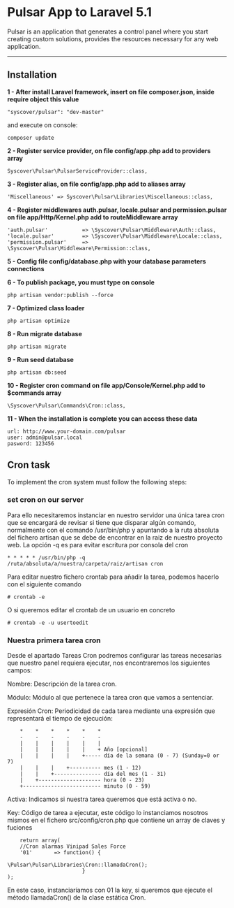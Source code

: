 # Pulsar App to Laravel 5.1

Pulsar is an application that generates a control panel where you start creating custom solutions, provides the resources necessary for any web application.

---

## Installation

**1 - After install Laravel framework, insert on file composer.json, inside require object this value**
```
"syscover/pulsar": "dev-master"

```
and execute on console:
```
composer update
```

**2 - Register service provider, on file config/app.php add to providers array**

```
Syscover\Pulsar\PulsarServiceProvider::class,

```

**3 - Register alias, on file config/app.php add to aliases array**

```
'Miscellaneous'	=> Syscover\Pulsar\Libraries\Miscellaneous::class,

```

**4 - Register middlewares auth.pulsar, locale.pulsar and permission.pulsar on file app/Http/Kernel.php add to routeMiddleware array**

```
'auth.pulsar' 			=> \Syscover\Pulsar\Middleware\Auth::class,
'locale.pulsar'         => \Syscover\Pulsar\Middleware\Locale::class,
'permission.pulsar' 	=> \Syscover\Pulsar\Middleware\Permission::class,

```

**5 - Config file config/database.php with your database parameters connections**

**6 - To publish package, you must type on console**

```
php artisan vendor:publish --force

```

**7 - Optimized class loader**

```
php artisan optimize

```

**8 - Run migrate database**

```
php artisan migrate
```

**9 - Run seed database**

```
php artisan db:seed
```

**10 - Register cron command on file app/Console/Kernel.php add to $commands array**

```
\Syscover\Pulsar\Commands\Cron::class,

```

**11 - When the installation is complete you can access these data**
```
url: http://www.your-domain.com/pulsar
user: admin@pulsar.local
pasword: 123456
```

## Cron task
To implement the cron system must follow the following steps:


### set cron on our server

Para ello necesitaremos instanciar en nuestro servidor una única tarea cron que se encargará de revisar si tiene que disparar algún comando, normalmente con el comando /usr/bin/php y apuntando 
a la ruta absoluta del fichero artisan que se debe de encontrar en la raiz de nuestro proyecto web.
La opción -q es para evitar escritura por consola del cron

```
* * * * * /usr/bin/php -q /ruta/absoluta/a/nuestra/carpeta/raiz/artisan cron
``` 

Para editar nuestro fichero crontab para añadir la tarea, podemos hacerlo con el siguiente comando
```
# crontab -e
```

O si queremos editar el crontab de un usuario en concreto
```
# crontab -e -u usertoedit
```

### Nuestra primera tarea cron

Desde el apartado Tareas Cron podremos configurar las tareas necesarias que nuestro panel requiera ejecutar, nos encontraremos los siguientes campos:

Nombre: Descripción de la tarea cron.

Módulo: Módulo al que pertenece la tarea cron que vamos a sentenciar.

Expresión Cron: 
Periodicidad de cada tarea mediante una expresión que representará el tiempo de ejecución:

```
    *    *    *    *    *    *
    -    -    -    -    -    -
    |    |    |    |    |    |
    |    |    |    |    |    + Año [opcional]
    |    |    |    |    +----- día de la semana (0 - 7) (Sunday=0 or 7)
    |    |    |    +---------- mes (1 - 12)
    |    |    +--------------- día del mes (1 - 31)
    |    +-------------------- hora (0 - 23)
    +------------------------- minuto (0 - 59)

```

Activa: Indicamos si nuestra tarea queremos que está activa o no.

Key: Código de tarea a ejecutar, este código lo instanciamos nosotros mismos en el fichero src/config/cron.php que contiene un array de claves y fuciones

```
    return array(
    //Cron alarmas Vinipad Sales Force
    '01'       => function() { 
                            \Pulsar\Pulsar\Libraries\Cron::llamadaCron(); 
                        }
);
```
En este caso, instanciaríamos con 01 la key, si queremos que ejecute el método llamadaCron() de la clase estática Cron. 
